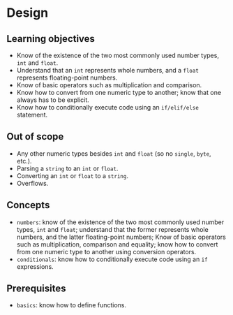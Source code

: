 # Design

## Learning objectives

- Know of the existence of the two most commonly used number types, `int` and `float`.
- Understand that an `int` represents whole numbers, and a `float` represents floating-point numbers.
- Know of basic operators such as multiplication and comparison.
- Know how to convert from one numeric type to another; know that one always has to be explicit.
- Know how to conditionally execute code using an `if/elif/else` statement.

## Out of scope

- Any other numeric types besides `int` and `float` (so no `single`, `byte`, etc.).
- Parsing a `string` to an `int` or `float`.
- Converting an `int` or `float` to a `string`.
- Overflows.

## Concepts

- `numbers`: know of the existence of the two most commonly used number types, `int` and `float`; understand that the former represents whole numbers, and the latter floating-point numbers; Know of basic operators such as multiplication, comparison and equality; know how to convert from one numeric type to another using conversion operators.
- `conditionals`: know how to conditionally execute code using an `if` expressions.

## Prerequisites

- `basics`: know how to define functions.
